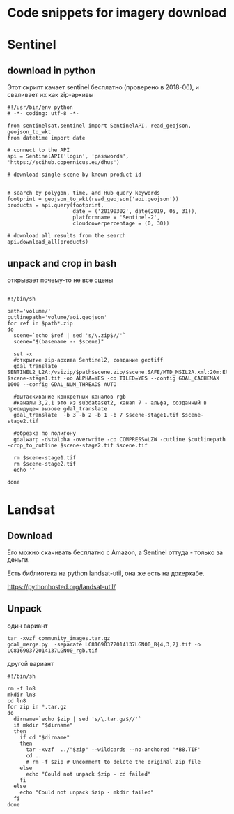 # Code snippets for imagery download

# Sentinel

## download in python
Этот скрипт качает sentinel бесплатно (проверено в 2018-06), и сваливает их как zip-архивы
```
#!/usr/bin/env python
# -*- coding: utf-8 -*-

from sentinelsat.sentinel import SentinelAPI, read_geojson, geojson_to_wkt
from datetime import date

# connect to the API
api = SentinelAPI('login', 'passwords', 'https://scihub.copernicus.eu/dhus')

# download single scene by known product id


# search by polygon, time, and Hub query keywords
footprint = geojson_to_wkt(read_geojson('aoi.geojson'))
products = api.query(footprint,
                     date = ('20190302', date(2019, 05, 31)),
                     platformname = 'Sentinel-2',
                     cloudcoverpercentage = (0, 30))

# download all results from the search
api.download_all(products)

```
## unpack and crop in bash

открывает почему-то не все сцены
```

#!/bin/sh

path='volume/'
cutlinepath='volume/aoi.geojson'
for ref in $path*.zip
do
  scene=`echo $ref | sed 's/\.zip$//'`
  scene="$(basename -- $scene)"

  set -x
  #открытие zip-архива Sentinel2, создание geotiff
  gdal_translate SENTINEL2_L2A:/vsizip/$path$scene.zip/$scene.SAFE/MTD_MSIL2A.xml:20m:EPSG_32650 $scene-stage1.tif -oo ALPHA=YES -co TILED=YES --config GDAL_CACHEMAX 1000 --config GDAL_NUM_THREADS AUTO

  #вытаскивание конкретных каналов rgb
  #каналы 3,2,1 это из subdataset2, канал 7 - альфа, созданный в предыдущем вызове gdal_translate
  gdal_translate  -b 3 -b 2 -b 1 -b 7 $scene-stage1.tif $scene-stage2.tif

  #обрезка по полигону
  gdalwarp -dstalpha -overwrite -co COMPRESS=LZW -cutline $cutlinepath -crop_to_cutline $scene-stage2.tif $scene.tif

  rm $scene-stage1.tif
  rm $scene-stage2.tif
  echo ''

done

```

# Landsat

## Download
Его можно скачивать бесплатно с Amazon, а Sentinel оттуда - только за деньги.

Есть библиотека на python landsat-util, она же есть на докерхабе. 

https://pythonhosted.org/landsat-util/ 


## Unpack

один вариант
```
tar -xvzf community_images.tar.gz
gdal_merge.py  -separate LC81690372014137LGN00_B{4,3,2}.tif -o LC81690372014137LGN00_rgb.tif
```
другой вариант
```
#!/bin/sh

rm -f ln8
mkdir ln8
cd ln8
for zip in *.tar.gz
do
  dirname=`echo $zip | sed 's/\.tar.gz$//'`
  if mkdir "$dirname"
  then
    if cd "$dirname"
    then
      tar -xvzf  ../"$zip" --wildcards --no-anchored '*B8.TIF'
      cd ..
      # rm -f $zip # Uncomment to delete the original zip file
    else
      echo "Could not unpack $zip - cd failed"
    fi
  else
    echo "Could not unpack $zip - mkdir failed"
  fi
done

```
